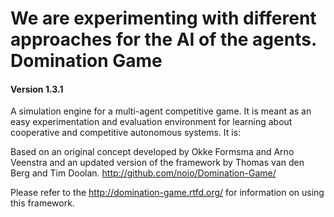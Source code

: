 We are experimenting with different approaches for the AI of the agents.
Domination Game
===============

#### Version 1.3.1

A simulation engine for a multi-agent competitive game. It is meant as an easy experimentation and evaluation
environment for learning about cooperative and competitive autonomous systems. It is:

Based on an original concept developed by Okke Formsma and Arno Veenstra and an updated version of the framework by Thomas van den Berg and Tim Doolan. http://github.com/noio/Domination-Game/

Please refer to the http://domination-game.rtfd.org/ for information on using this framework.



